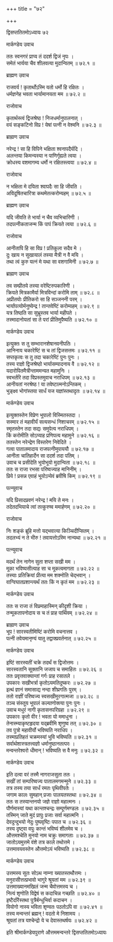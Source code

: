 +++
title = "७२"

+++

द्विसप्ततितमोऽध्यायः ७२  

मार्कण्डेय उवाच  

ततः स्वनगरं प्राप्य तं ददर्श द्विजं नृपः  ।  
समेतं भार्यया चैव शीलवत्या मुदान्वितम्  ॥ ७२.१ ॥  

ब्राह्मण उवाच  

राजवर्य ! कृतार्थोऽस्मि यतो धर्मो हि रक्षितः  ।  
धर्मज्ञनेह भवता भार्यामानयता मम  ॥ ७२.२ ॥  

राजोवाच  

कृतार्थस्त्वं द्विजश्रेष्ठ ! निजधर्मानुपालनात् ।  
वयं सङ्कटिनो विप्र ! येषां पत्नी न वेश्मनि  ॥ ७२.३ ॥  

ब्राह्मण उवाच  

नरेन्द्र ! सा हि विपिने भक्षिता श्वनापदैर्यदि  ।  
अलन्तया किमन्यस्या न पाणिर्गृह्यते त्वया  ।  
क्रोधस्य वशमागम्य धर्मो न रक्षितस्त्वया  ॥ ७२.४ ॥  

राजोवाच  

न भक्षिता मे दयिता श्वापदैः सा हि जीवति  ।  
अविदूषितचारित्रा कथमेतत्करोम्यहम्  ॥ ७२.५ ॥  

ब्राह्मण उवाच  

यदि जीवति ते भार्या न चैव व्यभिचारिणी  ।  
तदपत्नीकताजन्म किं पापं क्रियते त्वया  ॥ ७२.६ ॥  

राजोवाच  

आनीतापि हि सा विप्र ! प्रतिकूला सदैव मे  ।  
दुः खाय न सुखायालं तस्या मैत्री न वै मयि  ।  
तथा त्वं कुरु यत्नं मे यथा सा वशगामिनी  ॥ ७२.७ ॥  

ब्राह्मण उवाच  

तव सम्प्रीतये तस्या वरेष्टिरुपकारिणी  ।  
क्रियते मित्रकामैर्या मित्रविन्दां करोमि ताम्  ॥ ७२.८ ॥  
अप्रीतयोः प्रीतिकरो सा हि सञ्जननी परम्  ।  
भार्यापत्योर्मनुष्येन्द्र ! तान्तवेष्टिं करोम्यहम्  ॥ ७२.९ ॥  
यत्र तिष्ठति सा सुभ्रूस्तव भार्या महीपते  ।  
तस्मादानोयतां सा ते परां प्रीतिमुपैष्यति  ॥ ७२.१० ॥  

मार्कण्डेय उवाच  

इत्युक्तः स तु सम्भारानशेषानवनीपतिः  ।  
आनिनाय चकारेष्टिं स च तां द्विजसत्तमः  ॥ ७२.११ ॥  
सप्तकृत्वः स तु तदा चकारेष्टिं पुनः पुनः  ।  
तस्य राज्ञो द्विजश्रेष्ठो भार्यासम्पादनाय वै  ॥ ७२.१२ ॥  
यदारोपितमैत्रीन्ताममन्यत महामुनिः  ।  
स्वभर्तरि तदा विप्रस्तमुवाच नराधिपम्  ॥ ७२.१३ ॥  
आनीयतां नरश्रेष्ठ ! या तवेष्टात्मनोऽन्तिकम्  ।  
भुङ्क्ष्व भोगांस्तया सार्धं यज यज्ञांस्तथादृतः  ॥ ७२.१४ ॥  

मार्कण्डेय उवाच  

इत्युक्तस्तेन विप्रेण भूपालो विस्मितस्तदा  ।  
सस्मार तं महावीर्यं सत्यसन्धं निशाचरम्  ॥ ७२.१५ ॥  
स्मृतस्तेन तदा सद्यः समुपेत्य नराधिपम्  ।  
किं करोमीति सोऽप्याह प्रणिपत्य महामुने  ॥ ७२.१६ ॥  
ततस्तेन नरेन्द्रेण विस्तरेण निवेदिते  ।  
गत्वा पातालमादाय राजपत्नीमुपाययौ  ॥ ७२.१७ ॥  
आनीता चातिहार्देन सा ददर्श तदा पतिम्  ।  
उवाच च प्रसीदेति भूयोभूयो मुदान्विता  ॥ ७२.१८ ॥  
ततः स राजा रभसा परिष्वज्याह मानिनीम्  ।  
प्रिये ! प्रसन्न एवाहं भूयोऽप्येवं ब्रवीषि किम्  ॥ ७२.१९ ॥  

पत्न्युवाच  

यदि प्रिसादप्रवणं नरेन्द्र ! मयि ते मनः  ।  
तदेतदभियाचे त्वां तत्कुरुष्व ममार्हणम्  ॥ ७२.२० ॥  

राजोवाच  

निः शङ्कं ब्रूहि मत्तो यद्भवात्या किञ्चिदीप्सितम्  ।  
तदलभ्यं न ते भीरु ! तवायत्तोऽस्मि नान्यथा  ॥ ७२.२१ ॥  

पत्न्युवाच  

मदर्थं तेन नागेन सुता शप्ता सखी मम  ।  
मूका भविष्यसीत्याह सा च मूकत्वमागता  ॥ ७२.२२ ॥  
तस्याः प्रतिक्रियां प्रीत्या मम शक्नोति चेद्भवान्  ।  
वाग्विघातप्रशान्त्यर्थं ततः किं न कृतं मम  ॥ ७२.२३ ॥  

मार्कण्डेय उवाच  

ततः स राजा तं विप्रमाहास्मिन् कीदृशी क्रिया  ।  
तन्मूकतापनोदाय स च तं प्राह पार्थिवम्  ॥ ७२.२४ ॥  

ब्राह्मण उवाच  
भूप ! सारस्वतीमिष्टिं करोमि वचनात्तव  ।  
पत्नी तवेयमानृण्यं यातु तद्वाक्प्रवर्तनात् ॥ ७२.२५ ॥  

मार्कण्डेय उवाच  

इष्टिं सारस्वतीं चक्रे तदर्थं स द्विजोत्तमः  ।  
सारस्वतानि सूक्तानि जजाप च समाहितः  ॥ ७२.२६ ॥  
ततः प्रवृत्तवाक्यान्तां गर्गः प्राह रसातले  ।  
उपकारः सखीभर्त्रा कृतोऽयमतिदुष्करः  ॥ ७२.२७ ॥  
इत्थं ज्ञानं समासाद्य नन्दा शीघ्रगतिः पुरम्  ।  
ततो राज्ञीं परिष्वज्य स्वसखीमुरगात्मजा  ॥ ७२.२८ ॥  
तञ्च संस्तूय भूपालं कल्याणोक्त्या पुनः पुनः  ।  
उवाच मधुरं नागी कृतासनपरिग्रहा  ॥ ७२.२९ ॥  
उपकारः कृतो वीर ! भवता यो ममाधुना  ।  
तेनास्म्याकृष्टहृदया यद्ब्रवीमि शृणुष्व तत् ॥ ७२.३० ॥  
तव पुत्रो महावीर्यो भविष्यति नराधिप  ।  
तस्माप्रतिहतं चक्रमस्यां भुवि भविष्यति  ॥ ७२.३१ ॥  
सर्वार्थशास्त्रतत्त्वज्ञो धर्मानुष्ठानतत्परः  ।  
मन्वन्तरेश्वरो धीमान् ! भविष्यति स वै मनुः  ॥ ७२.३२ ॥  

मार्कण्डेय उवाच  

इति दत्वा वरं तस्मै नागराजसुता ततः  ।  
सखीं तां सम्परिष्वज्य पातालमगमन्मुने  ॥ ७२.३३ ॥  
तत्र तस्य तया सार्धं रमतः पृथिवीपतेः  ।  
जगाम कालः सुमहान् प्रजाः पालयतस्तथा  ॥ ७२.३४ ॥  
ततः स तस्यान्तनयो जज्ञे राज्ञो महात्मनः  ।  
पौर्णमास्यां यथा कान्तश्चन्द्रः सम्पूर्णमण्डलः  ॥ ७२.३५ ॥  
तस्मिन् जाते मुदं प्रापुः प्रजाः सर्वा महात्मनि  ।  
देवदुन्दुभयो नेदुः पुष्पवृष्टिः पपात च  ॥ ७२.३६ ॥  
तस्य दृष्ट्वा वपुः कान्तं भविष्यं शीलमेव च  ।  
औत्तमश्चेति मुनयो नाम चक्रुः समागताः  ॥ ७२.३७ ॥  
जातोऽयमुत्तमे वंशे तत्र काले तथोत्तमे  ।  
उत्तमावयवस्तेन औत्तमोऽयं भविष्यति  ॥ ७२.३८ ॥  

मार्कण्डेय उवाच  

उत्तमस्य सुतः सोऽथ नाम्ना ख्यातस्तथौत्तमः  ।  
मनुरासीत्तत्प्रभावो भागुरे श्रूयतां मम  ॥ ७२.३९ ॥  
उत्तमाख्यानमखिलं जन्म चैवोत्तमस्य च  ।  
नित्यं शृणोति विद्वेषं स कदाचिन्न गच्छति  ॥ ७२.४० ॥  
इष्टैर्दारैस्तथा पुत्रैर्बन्धुभिर्वा कदाचन  ।  
वियोगो नास्य भविता शृण्वतः पठतोऽपि वा  ॥ ७२.४१ ॥  
तस्य मन्वन्तरं ब्रह्मन् ! वदतो मे निशामय  ।  
श्रूयतां तत्र यश्चेन्द्रो ये च देवास्तथर्षयः  ॥ ७२.४२ ॥  

इति श्रीमार्कण्डेयपुराणे औत्तममन्वन्तरे द्विसप्ततितमोऽध्यायः  
